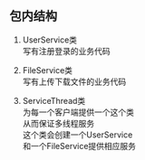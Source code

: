 ## 包内结构
1. UserService类   
写有注册登录的业务代码
  
2. FileService类  
写有上传下载文件的业务代码  
 
3. ServiceThread类   
为每一个客户端提供一个这个类  
从而保证多线程服务  
这个类会创建一个UserService  
和一个FileService提供相应服务  
